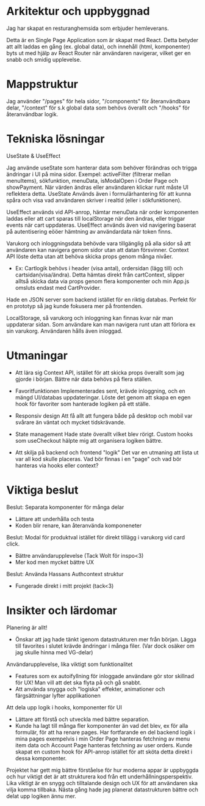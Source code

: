 # Arkitektur och uppbyggnad

Jag har skapat en resturanghemsida som erbjuder hemleverans.

Detta är en Single Page Application som är skapat med React. Detta betyder att allt laddas en gång (ex. global data), och innehåll (html, komponenter) byts ut med hjälp av React Router när användaren navigerar, vilket ger en snabb och smidig upplevelse.

# Mappstruktur

Jag använder "/pages" för hela sidor, "/components" för återanvändbara delar, "/context" för s.k global data som behövs överallt och "/hooks" för återanvändbar logik.

# Tekniska lösningar

UseState & UseEffect

Jag använde useState som hanterar data som behöver förändras och trigga ändringar i UI på mina sidor. Exempel: activeFilter (filtrerar mellan menuItems), sökfunktion, menuData, isModalOpen i Order Page och showPayment. När värden ändras eller användaren klickar runt måste UI reflektera detta. UseState Används även i formulärhantering för att kunna spåra och visa vad användaren skriver i realtid (eller i sökfunktionen).

UseEffect används vid API-anrop, hämtar menuData när order komponenten laddas eller att cart sparas till localStorage när den ändras, eller triggar events när cart uppdateras. UseEffect används även vid navigering baserat på autentisering eööer hämtning av användardata när token finns.

Varukorg och inloggningsdata behövde vara tillgänglig på alla sidor så att användaren kan navigera genom sidor utan att datan försvinner. Context API löste detta utan att behöva skicka props genom många nivåer.

- Ex: Cartlogik behövs i header (visa antal), ordersidan (lägg till) och cartsidan(visa/ändra). Detta hämtas direkt från cartContext, slipper alltså skicka data via props genom flera komponenter och min App.js omsluts endast med CartProvider.

Hade en JSON server som backend istället för en riktig databas. Perfekt för en prototyp så jag kunde fokusera mer på frontenden.

LocalStorage, så varukorg och inloggning kan finnas kvar när man uppdaterar sidan. Som användare kan man navigera runt utan att förlora ex sin varukorg. Användaren hålls även inloggad.

# Utmaningar

- Att lära sig Context API, istället för att skicka props överallt som jag gjorde i början. Bättre när data behövs på flera ställen.

- Favoritfunktionen
  Implementerades sent, krävde inloggning, och en mängd UI/databas uppdateringar. Löste det genom att skapa en egen hook för favoriter som hanterade logiken på ett ställe.

- Responsiv design
  Att få allt att fungera både på desktop och mobil var svårare än väntat och mycket tidskrävande.

- State management
  Hade state överallt vilket blev rörigt. Custom hooks som useCheckout hälpte mig att organisera logiken bättre.

- Att skilja på backend och frontend "logik"
  Det var en utmaning att lista ut var all kod skulle placeras. Vad bör finnas i en "page" och vad bör hanteras via hooks eller context?

# Viktiga beslut

Beslut: Separata komponenter för många delar

- Lättare att underhålla och testa
- Koden blir renare, kan återanvända komponeneter

Beslut: Modal för produktval istället för direkt tillägg i varukorg vid card click.

- Bättre användarupplevelse (Tack Wolt för inspo<3)
- Mer kod men mycket bättre UX

Beslut: Använda Hassans Authcontext struktur

- Fungerade direkt i mitt projekt (tack<3)

# Insikter och lärdomar

Planering är allt!

- Önskar att jag hade tänkt igenom datastrukturen mer från början. Lägga till favorites i slutet krävde ändringar i många filer. (Var dock osäker om jag skulle hinna med VG-delar)

Användarupplevelse, lika viktigt som funktionalitet

- Features som ex autoifyllning för inloggade användare gör stor skillnad för UX! Man vill att det ska flyta på och gå snabbt.
- Att använda snygga och "logiska" effekter, animationer och färgsättningar lyfter applikationen

Att dela upp logik i hooks, komponenter för UI

- Lättare att förstå och utveckla med bättre separation.
- Kunde ha lagt till många fler komponenter än vad det blev, ex för alla formulär, för att ha renare pages. Har fortfarande en del backend logik i mina pages exempelvis i min Order Page hanteras fetchning av menu item data och Account Page hanteras fetchning av user orders. Kunde skapat en custom hook för API-anrop istället för att sköta detta direkt i dessa komponenter.

Projektet har gett mig bättre förståelse för hur moderna appar är uppbyggda och hur viktigt det är att strukturera kod från ett underhållningsperspektiv. Lika viktigt är en snygg och tilltalande design och UX för att användaren ska vilja komma tillbaka. Nästa gång hade jag planerat datastrukturen bättre och delat upp logiken ännu mer.
